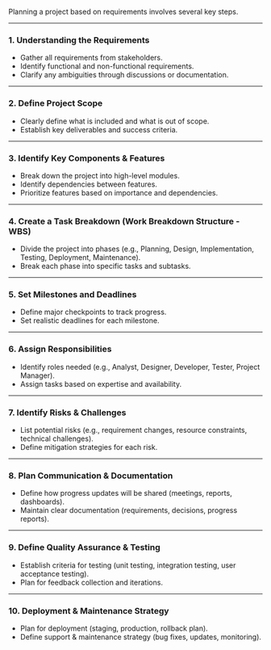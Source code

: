 Planning a project based on requirements involves several key steps. 

---

### **1. Understanding the Requirements**  
- Gather all requirements from stakeholders.  
- Identify functional and non-functional requirements.  
- Clarify any ambiguities through discussions or documentation.  

---

### **2. Define Project Scope**  
- Clearly define what is included and what is out of scope.  
- Establish key deliverables and success criteria.  

---

### **3. Identify Key Components & Features**  
- Break down the project into high-level modules.  
- Identify dependencies between features.  
- Prioritize features based on importance and dependencies.  

---

### **4. Create a Task Breakdown (Work Breakdown Structure - WBS)**  
- Divide the project into phases (e.g., Planning, Design, Implementation, Testing, Deployment, Maintenance).  
- Break each phase into specific tasks and subtasks.  

---

### **5. Set Milestones and Deadlines**  
- Define major checkpoints to track progress.  
- Set realistic deadlines for each milestone.  

---

### **6. Assign Responsibilities**  
- Identify roles needed (e.g., Analyst, Designer, Developer, Tester, Project Manager).  
- Assign tasks based on expertise and availability.  

---

### **7. Identify Risks & Challenges**  
- List potential risks (e.g., requirement changes, resource constraints, technical challenges).  
- Define mitigation strategies for each risk.  

---

### **8. Plan Communication & Documentation**  
- Define how progress updates will be shared (meetings, reports, dashboards).  
- Maintain clear documentation (requirements, decisions, progress reports).  

---

### **9. Define Quality Assurance & Testing**  
- Establish criteria for testing (unit testing, integration testing, user acceptance testing).  
- Plan for feedback collection and iterations.  

---

### **10. Deployment & Maintenance Strategy**  
- Plan for deployment (staging, production, rollback plan).  
- Define support & maintenance strategy (bug fixes, updates, monitoring).  


